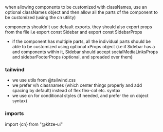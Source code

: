 when allowing components to be customized with classNames, use an optional classNames object and then allow all the parts of the component to be customized (using the cn utility)

components shouldn't use default exports.
they should also export props from the file i.e export const Sidebar and export const SidebarProps

- if the component has multiple parts, all the individual parts should be able to be customized using optional xProps object (i.e if Sidebar has a <SocialMediaLinks/> and <SidebarFooter/> components within it, Sidebar should accept socialMediaLinksProps and sidebarFooterProps (optional, and spreaded over them)

### tailwind

- we use utils from @tailwind.css
- we prefer v/h classnames (which center things properly and add spacing by default) instead of flex flex-col etc. syntax
- we use cn for conditional styles (if needed, and prefer the cn object syntax)

### imports

import {cn} from "@kitze-ui"
